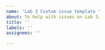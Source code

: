 ```yaml
---
name: 'Lab 3 Custom issue template '
about: To help with issues on Lab 3.
title: ''
labels: ''
assignees: ''

---
```



